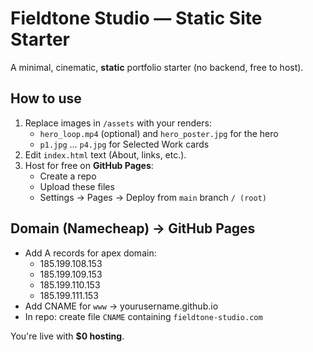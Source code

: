 # Fieldtone Studio — Static Site Starter

A minimal, cinematic, **static** portfolio starter (no backend, free to host).

## How to use
1. Replace images in `/assets` with your renders:
   - `hero_loop.mp4` (optional) and `hero_poster.jpg` for the hero
   - `p1.jpg` ... `p4.jpg` for Selected Work cards
2. Edit `index.html` text (About, links, etc.).
3. Host for free on **GitHub Pages**:
   - Create a repo
   - Upload these files
   - Settings → Pages → Deploy from `main` branch `/ (root)`

## Domain (Namecheap) → GitHub Pages
- Add A records for apex domain:
  - 185.199.108.153
  - 185.199.109.153
  - 185.199.110.153
  - 185.199.111.153
- Add CNAME for `www` → yourusername.github.io
- In repo: create file `CNAME` containing `fieldtone-studio.com`

You're live with **$0 hosting**.
